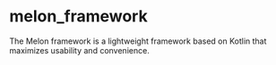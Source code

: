 # melon_framework
The Melon framework is a lightweight framework based on Kotlin that maximizes usability and convenience.
